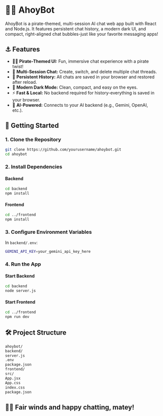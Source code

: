 # 🏴‍☠️ AhoyBot

AhoyBot is a pirate-themed, multi-session AI chat web app built with React and Node.js. It features persistent chat history, a modern dark UI, and compact, right-aligned chat bubbles-just like your favorite messaging apps!

## ⚓ Features

- 🏴‍☠️ **Pirate-Themed UI:** Fun, immersive chat experience with a pirate twist!
- 💬 **Multi-Session Chat:** Create, switch, and delete multiple chat threads.
- 💾 **Persistent History:** All chats are saved in your browser and restored after reload.
- 🌙 **Modern Dark Mode:** Clean, compact, and easy on the eyes.
- ⚡ **Fast & Local:** No backend required for history-everything is saved in your browser.
- 🤖 **AI-Powered:** Connects to your AI backend (e.g., Gemini, OpenAI, etc.).


## 🚀 Getting Started

### 1. **Clone the Repository**
```bash
git clone https://github.com/yourusername/ahoybot.git
cd ahoybot
```

### 2. **Install Dependencies**

#### Backend
```bash
cd backend
npm install
```

#### Frontend
```bash
cd ../frontend
npm install
```

### 3. **Configure Environment Variables**

In `backend/.env`:
```bash
GEMINI_API_KEY=your_gemini_api_key_here
```

### 4. **Run the App**

#### Start Backend
```bash
cd backend
node server.js
```

#### Start Frontend
```bash
cd ../frontend
npm run dev
```

## 🛠️ Project Structure
```bash
ahoybot/
backend/
server.js
.env
package.json
frontend/
src/
App.jsx
App.css
index.css
package.json
```

## 🏴‍☠️ Fair winds and happy chatting, matey!
